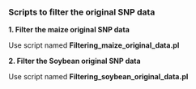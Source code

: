 ### Scripts to filter the original SNP data ###


**1. Filter the maize original SNP data**

Use script named **Filtering\_maize\_original_data.pl**

**2. Filter the Soybean original SNP data**

Use script named **Filtering\_soybean\_original_data.pl**